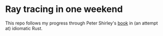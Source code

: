 # Ray tracing in one weekend
This repo follows my progress through Peter Shirley's [book](https://raytracing.github.io/books/RayTracingInOneWeekend.html
) in (an attempt at) idiomatic Rust.
